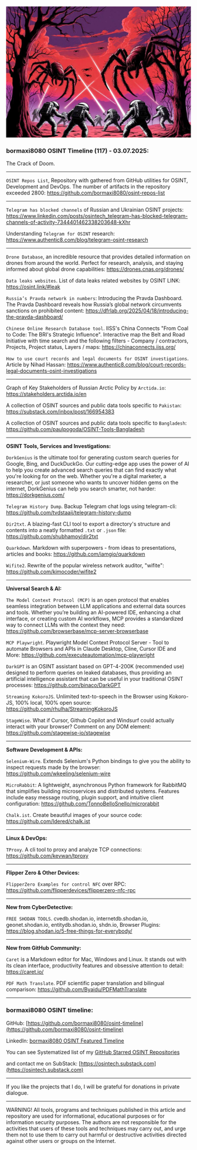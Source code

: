 ![alt text](img/117.jpg)
### bormaxi8080 OSINT Timeline (117) - 03.07.2025:

The Crack of Doom.

----

```OSINT Repos List```, Repository with gathered from GitHub utilities for OSINT, Development and DevOps. The number of artifacts in the repository exceeded 2800: https://github.com/bormaxi8080/osint-repos-list

----

```Telegram has blocked channels``` of Russian and Ukrainian OSINT projects: https://www.linkedin.com/posts/osintech_telegram-has-blocked-telegram-channels-of-activity-7344401462338203648-kXhr

Understanding ```Telegram for OSINT``` research: https://www.authentic8.com/blog/telegram-osint-research

----

```Drone Database```, an incredible resource that provides detailed information on drones from around the world. Perfect for research, analysis, and staying informed about global drone capabilities: https://drones.cnas.org/drones/

```Data leaks websites```. List of data leaks related websites by OSINT LINK: https://osint.link/#leak

```Russia’s Pravda network in numbers```: Introducing the Pravda Dashboard. The Pravda Dashboard reveals how Russia’s global network circumvents sanctions on prohibited content: https://dfrlab.org/2025/04/18/introducing-the-pravda-dashboard/

```Chinese Online Research Database tool```. IISS's China Connects "From Coal to Code: The BRI's Strategic Influence". Interactive map the Belt and Road Initiative with time search and the following filters - Company / contractors, Projects, Project status, Layers / maps: https://chinaconnects.iiss.org/

```How to use court records and legal documents for OSINT investigations```. Article by Nihad Hassan: https://www.authentic8.com/blog/court-records-legal-documents-osint-investigations

----

Graph of Key Stakeholders of Russian Arctic Policy by ```Arctida.io```: https://stakeholders.arctida.io/en

A collection of OSINT sources and public data tools specific to ```Pakistan```: https://substack.com/inbox/post/166954383

A collection of OSINT sources and public data tools specific to ```Bangladesh```: https://github.com/paulpogoda/OSINT-Tools-Bangladesh

----

**OSINT Tools, Services and Investigations:**

```DorkGenius``` is the ultimate tool for generating custom search queries for Google, Bing, and DuckDuckGo. Our cutting-edge app uses the power of AI to help you create advanced search queries that can find exactly what you're looking for on the web. Whether you're a digital marketer, a researcher, or just someone who wants to uncover hidden gems on the internet, DorkGenius can help you search smarter, not harder: https://dorkgenius.com/

```Telegram History Dump```. Backup Telegram chat logs using telegram-cli: https://github.com/tvdstaaij/telegram-history-dump

```Dir2txt```. A blazing-fast CLI tool to export a directory's structure and contents into a neatly formatted `.txt` or `.json` file: https://github.com/shubhamoy/dir2txt

```Quarkdown```. Markdown with superpowers - from ideas to presentations, articles and books: https://github.com/iamgio/quarkdown

```Wifite2```. Rewrite of the popular wireless network auditor, "wifite": https://github.com/kimocoder/wifite2

----

**Universal Search & AI:**

```The Model Context Protocol (MCP)``` is an open protocol that enables seamless integration between LLM applications and external data sources and tools. Whether you’re building an AI-powered IDE, enhancing a chat interface, or creating custom AI workflows, MCP provides a standardized way to connect LLMs with the context they need: https://github.com/browserbase/mcp-server-browserbase

```MCP Playwright```. Playwright Model Context Protocol Server - Tool to automate Browsers and APIs in Claude Desktop, Cline, Cursor IDE and More: https://github.com/executeautomation/mcp-playwright

```DarkGPT``` is an OSINT assistant based on GPT-4-200K (recommended use) designed to perform queries on leaked databases, thus providing an artificial intelligence assistant that can be useful in your traditional OSINT processes: https://github.com/binaco/DarkGPT

```Streaming KokoroJS```. Unlimited text-to-speech in the Browser using Kokoro-JS, 100% local, 100% open source: https://github.com/rhulha/StreamingKokoroJS

```StageWise```. What if Cursor, Github Copilot and Windsurf could actually interact with your browser? Comment on any DOM element: https://github.com/stagewise-io/stagewise

---

**Software Development & APIs:**

```Selenium-Wire```. Extends Selenium's Python bindings to give you the ability to inspect requests made by the browser: https://github.com/wkeeling/selenium-wire

```MicroRabbit```: A lightweight, asynchronous Python framework for RabbitMQ that simplifies building microservices and distributed systems. Features include easy message routing, plugin support, and intuitive client configuration: https://github.com/TonnoBelloSnello/microrabbit

```Chalk.ist```. Create beautiful images of your source code: https://github.com/Idered/chalk.ist

----

**Linux & DevOps:**

```TProxy```. A cli tool to proxy and analyze TCP connections: https://github.com/kevwan/tproxy

----

**Flipper Zero & Other Devices:**

```FlipperZero Examples for control NFC``` over RPC: https://github.com/flipperdevices/flipperzero-nfc-rpc

----

**New from CyberDetective:**

```FREE SHODAN TOOLS```. cvedb.shodan.io, internetdb.shodan.io, geonet.shodan.io, entitydb.shodan.io, shdn.io, Browser Plugins: https://blog.shodan.io/5-free-things-for-everybody/

----

**New from GitHub Community:**

```Caret``` is a Markdown editor for Mac, Windows and Linux. It stands out with its clean interface, productivity features and obsessive attention to detail: https://caret.io/

```PDF Math Translate```. PDF scientific paper translation and bilingual comparison: https://github.com/Byaidu/PDFMathTranslate

----
### bormaxi8080 OSINT timeline:

GitHub: [https://github.com/bormaxi8080/osint-timeline](https://github.com/bormaxi8080/osint-timeline)

LinkedIn: [bormaxi8080 OSINT Featured Timeline](https://www.linkedin.com/in/osintech/details/featured/)

You can see Systematized list of my [GitHub Starred OSINT Repositories](https://github.com/bormaxi8080/osint-repos-list)

and contact me on SubStack: [https://osintech.substack.com](https://osintech.substack.com)

----

If you like the projects that I do, I will be grateful for donations in private dialogue.

----

WARNING! All tools, programs and techniques published in this article and repository are used for informational, educational purposes or for information security purposes. The authors are not responsible for the activities that users of these tools and techniques may carry out, and urge them not to use them to carry out harmful or destructive activities directed against other users or groups on the Internet.